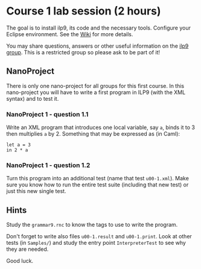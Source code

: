 
Course 1 lab session (2 hours)
==============================

The goal is to install ilp9, its code and the necessary tools.
Configure your Eclipse environment. See the
[Wiki](https://github.com/paracamplus/ilp9/wiki) for more details.

You may share questions, answers or other useful information on
the [ilp9 group](https://groups.google.com/forum/#!forum/ilp9-2015).
This is a restricted group so please ask to be part of it!

NanoProject
-----------

There is only one nano-project for all groups for this first course.
In this nano-project you will have to write a first program in ILP9
(with the XML syntax) and to test it.

### NanoProject 1 - question 1.1 ###

Write an XML program that introduces one local variable, say `a`,
binds it to 3 then multiplies `a` by 2. Something that may be expressed
as (in Caml):

```caml
let a = 3 
in 2 * a
```

### NanoProject 1 - question 1.2 ###

Turn this program into an additional test (name that test `u00-1.xml`).
Make sure you know how to run the entire test suite (including that
new test) or just this new single test.


Hints
-----

Study the `grammar9.rnc` to know the tags to use to write the program.

Don't forget to write also files `u00-1.result` and `u00-1.print`.
Look at other tests (in `Samples/`) and study the entry point
`InterpreterTest` to see why they are needed.

Good luck.




